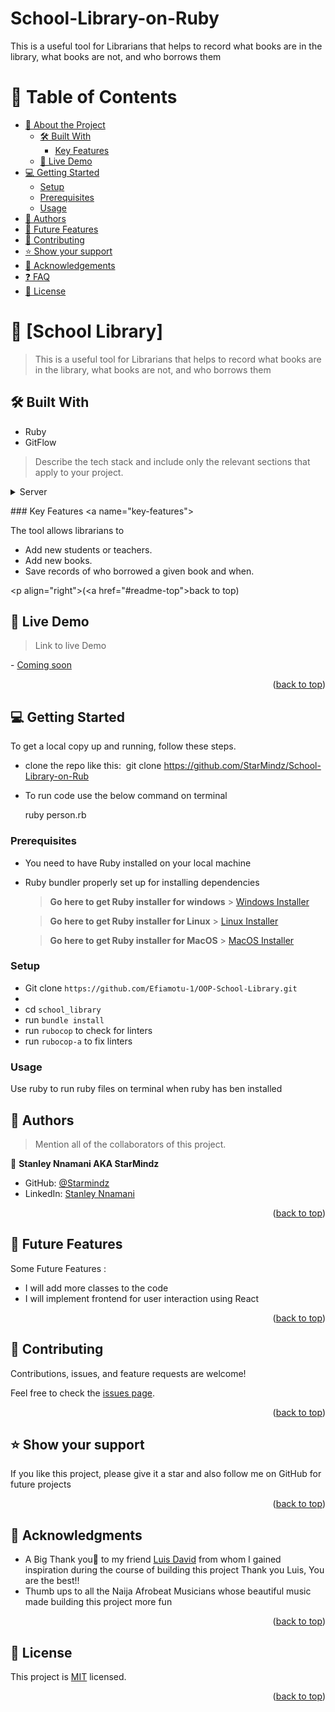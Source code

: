 # School-Library-on-Ruby
This is a useful tool for Librarians that helps to record what books are in the library, what books are not, and who borrows them
<!-- TABLE OF CONTENTS -->

# 📗 Table of Contents

- [📖 About the Project](#about-project)
  - [🛠 Built With](#built-with)
    - [Key Features](#key-features)
  - [🚀 Live Demo](#live-demo)
- [💻 Getting Started](#getting-started)
  - [Setup](#setup)
  - [Prerequisites](#prerequisites)
  - [Usage](#usage)
- [👥 Authors](#authors)
- [🔭 Future Features](#future-features)
- [🤝 Contributing](#contributing)
- [⭐️ Show your support](#support)
- [🙏 Acknowledgements](#acknowledgements)
- [❓ FAQ](#faq)
- [📝 License](#license)

<!-- PROJECT DESCRIPTION -->

# 📖 [School Library] <a name="about-project"></a>

> This is a useful tool for Librarians that helps to record what books are in the library, what books are not, and who borrows them 

## 🛠 Built With <a name="built-with"></a>
- Ruby
- GitFlow


> Describe the tech stack and include only the relevant sections that apply to your project.
 
  
 <details> 
   <summary>Server</summary> 
   <ul> 
     <li><a href="https://www.ruby-lang.org/en/">Ruby</a></li> 
   </ul> 
 </details> 
  
 <!-- Features --> 
  
 ### Key Features <a name="key-features"></a> 
  
 The tool allows librarians to 
- Add new students or teachers.
- Add new books.
- Save records of who borrowed a given book and when.

  
 <p align="right">(<a href="#readme-top">back to top</a>)</p> 

<!-- Features -->



<!-- LIVE DEMO -->

## 🚀 Live Demo <a name="live-demo"></a>

>Link to live Demo 

- [Coming soon]() 


<p align="right">(<a href="#readme-top">back to top</a>)</p>

<!-- GETTING STARTED -->

## 💻 Getting Started <a name="getting-started"></a>

To get a local copy up and running, follow these steps.

- clone the repo like this: 
​
  git clone https://github.com/StarMindz/School-Library-on-Rub

- To run code use the below command on terminal 

   ruby person.rb

### Prerequisites

- You need to have Ruby installed on your local machine
- Ruby bundler properly set up for installing dependencies
  > **Go here to get Ruby installer for windows** > [Windows Installer](https://rubyinstaller.org/)

  > **Go here to get Ruby installer for Linux** > [Linux Installer](https://www.ruby-lang.org/en/documentation/installation/)

  > **Go here to get Ruby installer for MacOS** > [MacOS Installer](https://www.ruby-lang.org/en/documentation/installation/)

### Setup

- Git clone `https://github.com/Efiamotu-1/OOP-School-Library.git`
- 
- cd `school_library`
- run `bundle install`
- run `rubocop` to check for linters
- run `rubocop-a` to fix linters

### Usage

Use ruby <code-file> to run ruby files on terminal when ruby has ben installed


<!-- AUTHORS -->

## 👥 Authors <a name="authors"></a>

> Mention all of the collaborators of this project.

👤 **Stanley Nnamani AKA StarMindz**

- GitHub: [@Starmindz](https://github.com/StarMindz)
- LinkedIn: [Stanley Nnamani](https://www.linkedin.com/in/stanley-nnamani/)

<p align="right">(<a href="#readme-top">back to top</a>)</p>

<!-- FUTURE FEATURES -->

## 🔭 Future Features <a name="future-features"></a>

Some Future Features :
- I will add more classes to the code
- I will implement frontend for user interaction using React


<p align="right">(<a href="#readme-top">back to top</a>)</p>

<!-- CONTRIBUTING -->

## 🤝 Contributing <a name="contributing"></a>

Contributions, issues, and feature requests are welcome!

Feel free to check the [issues page](../../issues/).

<p align="right">(<a href="#readme-top">back to top</a>)</p>

<!-- SUPPORT -->

## ⭐️ Show your support <a name="support"></a>


If you like this project, please give it a star and also follow me on GitHub for future projects

<p align="right">(<a href="#readme-top">back to top</a>)</p>

<!-- ACKNOWLEDGEMENTS -->

## 🙏 Acknowledgments <a name="acknowledgements"></a>
- A Big Thank you🙏 to my friend [Luis David](https://github.com/LuisDavidRodriguez) from whom I gained inspiration during the course of building this project Thank you Luis, You are the best!!
- Thumb ups to all the Naija Afrobeat Musicians whose beautiful music made building this project more fun

<p align="right">(<a href="#readme-top">back to top</a>)</p>

<!-- LICENSE -->

## 📝 License <a name="license"></a>

This project is [MIT](./LICENSE) licensed.

<p align="right">(<a href="#readme-top">back to top</a>)</p>

